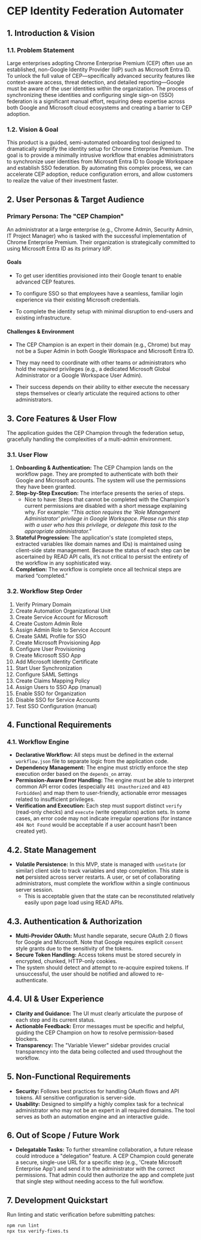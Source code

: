 # CEP Identity Federation Automater

## 1. Introduction & Vision

### 1.1. Problem Statement

Large enterprises adopting Chrome Enterprise Premium (CEP) often use an established, non-Google Identity Provider (IdP) such as Microsoft Entra ID. To unlock the full value of CEP—specifically advanced security features like context-aware access, threat detection, and detailed reporting—Google must be aware of the user identities within the organization. The process of synchronizing these identities and configuring single sign-on (SSO) federation is a significant manual effort, requiring deep expertise across both Google and Microsoft cloud ecosystems and creating a barrier to CEP adoption.

### 1.2. Vision & Goal

This product is a guided, semi-automated onboarding tool designed to dramatically simplify the identity setup for Chrome Enterprise Premium. The goal is to provide a minimally intrusive workflow that enables administrators to synchronize user identities from Microsoft Entra ID to Google Workspace and establish SSO federation. By automating this complex process, we can accelerate CEP adoption, reduce configuration errors, and allow customers to realize the value of their investment faster.

## 2. User Personas & Target Audience

### Primary Persona: The "CEP Champion"

An administrator at a large enterprise (e.g., Chrome Admin, Security Admin, IT Project Manager) who is tasked with the successful implementation of Chrome Enterprise Premium. Their organization is strategically committed to using Microsoft Entra ID as its primary IdP.

#### Goals

- To get user identities provisioned into their Google tenant to enable advanced CEP features.

- To configure SSO so that employees have a seamless, familiar login experience via their existing Microsoft credentials.

- To complete the identity setup with minimal disruption to end-users and existing infrastructure.

#### Challenges & Environment

- The CEP Champion is an expert in their domain (e.g., Chrome) but may not be a Super Admin in both Google Workspace and Microsoft Entra ID.

- They may need to coordinate with other teams or administrators who hold the required privileges (e.g., a dedicated Microsoft Global Administrator or a Google Workspace User Admin).

- Their success depends on their ability to either execute the necessary steps themselves or clearly articulate the required actions to other administrators.

## 3. Core Features & User Flow

The application guides the CEP Champion through the federation setup, gracefully handling the complexities of a multi-admin environment.

### 3.1. User Flow

1. **Onboarding & Authentication:** The CEP Champion lands on the workflow page. They are prompted to authenticate with both their Google and Microsoft accounts. The system will use the permissions they have been granted.
2. **Step-by-Step Execution:** The interface presents the series of steps.
   - Nice to have: Steps that cannot be completed with the Champion's current permissions are disabled with a short message explaining why. For example: _"This action requires the 'Role Management Administrator' privilege in Google Workspace. Please run this step with a user who has this privilege, or delegate this task to the appropriate administrator."_
3. **Stateful Progression:** The application's state (completed steps, extracted variables like domain names and IDs) is maintained using client-side state management. Because the status of each step can be ascertained by READ API calls, it’s not critical to persist the entirety of the workflow in any sophisticated way.
4. **Completion:** The workflow is complete once all technical steps are marked “completed.”

### 3.2. Workflow Step Order

1. Verify Primary Domain
2. Create Automation Organizational Unit
3. Create Service Account for Microsoft
4. Create Custom Admin Role
5. Assign Admin Role to Service Account
6. Create SAML Profile for SSO
7. Create Microsoft Provisioning App
8. Configure User Provisioning
9. Create Microsoft SSO App
10. Add Microsoft Identity Certificate
11. Start User Synchronization
12. Configure SAML Settings
13. Create Claims Mapping Policy
14. Assign Users to SSO App (manual)
15. Enable SSO for Organization
16. Disable SSO for Service Accounts
17. Test SSO Configuration (manual)

## 4. Functional Requirements

### 4.1. Workflow Engine

- **Declarative Workflow:** All steps must be defined in the external `workflow.json` file to separate logic from the application code.
- **Dependency Management:** The engine must strictly enforce the step execution order based on the `depends_on` array.
- **Permission-Aware Error Handling:** The engine must be able to interpret common API error codes (especially `401 Unauthorized` and `403 Forbidden`) and map them to user-friendly, actionable error messages related to insufficient privileges.
- **Verification and Execution:** Each step must support distinct `verify` (read-only checks) and `execute` (write operations) action sets. In some cases, an error code may not indicate irregular operations (for instance `404 Not Found` would be acceptable if a user account hasn’t been created yet).

## 4.2. State Management

- **Volatile Persistence:** In this MVP, state is managed with `useState` (or similar) client side to track variables and step completion. This state is **not** persisted across server restarts. A user, or set of collaborating administrators, must complete the workflow within a single continuous server session.
  - This is acceptable given that the state can be reconstituted relatively easily upon page load using READ APIs.

## 4.3. Authentication & Authorization

- **Multi-Provider OAuth:** Must handle separate, secure OAuth 2.0 flows for Google and Microsoft. Note that Google requires explicit `consent` style grants due to the sensitivity of the tokens.
- **Secure Token Handling:** Access tokens must be stored securely in encrypted, chunked, HTTP-only cookies.
- The system should detect and attempt to re-acquire expired tokens. If unsuccessful, the user should be notified and allowed to re-authenticate.

## 4.4. UI & User Experience

- **Clarity and Guidance:** The UI must clearly articulate the purpose of each step and its current status.
- **Actionable Feedback:** Error messages must be specific and helpful, guiding the CEP Champion on how to resolve permission-based blockers.
- **Transparency:** The "Variable Viewer" sidebar provides crucial transparency into the data being collected and used throughout the workflow.

## 5. Non-Functional Requirements

- **Security:** Follows best practices for handling OAuth flows and API tokens. All sensitive configuration is server-side.
- **Usability:** Designed to simplify a highly complex task for a technical administrator who may not be an expert in all required domains. The tool serves as both an automation engine and an interactive guide.

## 6. Out of Scope / Future Work

- **Delegatable Tasks:** To further streamline collaboration, a future release could introduce a "delegation" feature. A CEP Champion could generate a secure, single-use URL for a specific step (e.g., 'Create Microsoft Enterprise App') and send it to the administrator with the correct permissions. That admin could then authorize the app and complete just that single step without needing access to the full workflow.

## 7. Development Quickstart

Run linting and static verification before submitting patches:

```bash
npm run lint
npx tsx verify-fixes.ts
```

